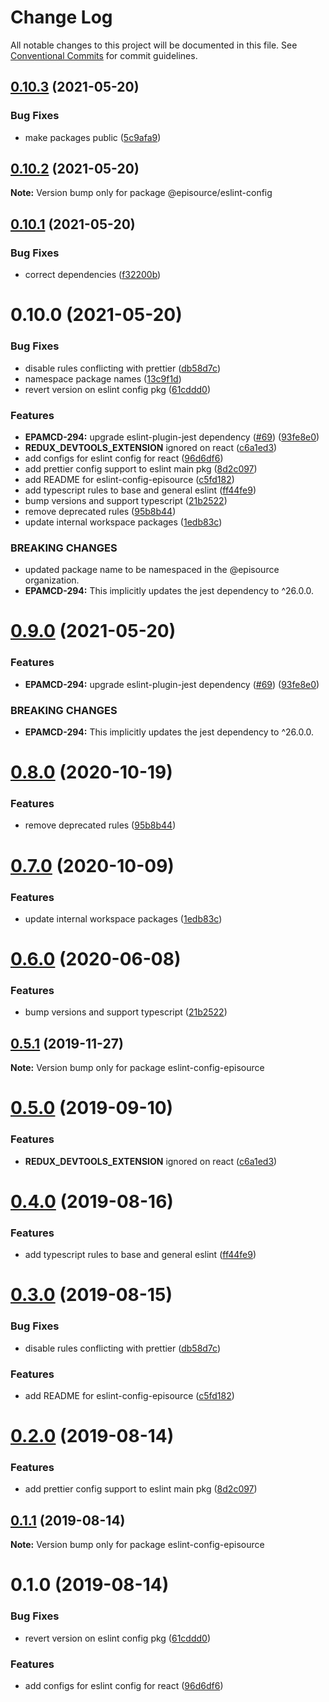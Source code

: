 # Change Log

All notable changes to this project will be documented in this file.
See [Conventional Commits](https://conventionalcommits.org) for commit guidelines.

## [0.10.3](https://github.com/EpisourceLLC/ts-js-styleguide/compare/@episource/eslint-config@0.10.2...@episource/eslint-config@0.10.3) (2021-05-20)


### Bug Fixes

* make packages public ([5c9afa9](https://github.com/EpisourceLLC/ts-js-styleguide/commit/5c9afa92ce5e3b86d86b95309ff7a2acfd007878))





## [0.10.2](https://github.com/EpisourceLLC/ts-js-styleguide/compare/@episource/eslint-config@0.10.1...@episource/eslint-config@0.10.2) (2021-05-20)

**Note:** Version bump only for package @episource/eslint-config





## [0.10.1](https://github.com/EpisourceLLC/ts-js-styleguide/compare/@episource/eslint-config@0.10.0...@episource/eslint-config@0.10.1) (2021-05-20)


### Bug Fixes

* correct dependencies ([f32200b](https://github.com/EpisourceLLC/ts-js-styleguide/commit/f32200b2f678054029b98c637901a7fe3ef67fa4))





# 0.10.0 (2021-05-20)


### Bug Fixes

* disable rules conflicting with prettier ([db58d7c](https://github.com/EpisourceLLC/ts-js-styleguide/commit/db58d7c7d34207cbe5be07e13a1d157be6730e82))
* namespace package names ([13c9f1d](https://github.com/EpisourceLLC/ts-js-styleguide/commit/13c9f1dc1cc97bf3039d76a5bd2f3d0baa77ebaa))
* revert version on eslint config pkg ([61cddd0](https://github.com/EpisourceLLC/ts-js-styleguide/commit/61cddd05bddfc531f24e4d6532548e0c453f4ab7))


### Features

* **EPAMCD-294:** upgrade eslint-plugin-jest dependency ([#69](https://github.com/EpisourceLLC/ts-js-styleguide/issues/69)) ([93fe8e0](https://github.com/EpisourceLLC/ts-js-styleguide/commit/93fe8e05fe2dfdd9af584652e6189157bf05cd1d))
* __REDUX_DEVTOOLS_EXTENSION__ ignored on react ([c6a1ed3](https://github.com/EpisourceLLC/ts-js-styleguide/commit/c6a1ed3130fb98f169e8671be3bb08fbd3edf4c9))
* add configs for eslint config for react ([96d6df6](https://github.com/EpisourceLLC/ts-js-styleguide/commit/96d6df6e2dbc261c60f3d44b5ccfae8b4ea4ab7f))
* add prettier config support to eslint main pkg ([8d2c097](https://github.com/EpisourceLLC/ts-js-styleguide/commit/8d2c0971ff61763f8931141830be9e94eb8865f4))
* add README for eslint-config-episource ([c5fd182](https://github.com/EpisourceLLC/ts-js-styleguide/commit/c5fd182f2358fa538771cd726a70f6d257b3130e))
* add typescript rules to base and general eslint ([ff44fe9](https://github.com/EpisourceLLC/ts-js-styleguide/commit/ff44fe9f76b9f5440ae35ac20c71be68525a5fcc))
* bump versions and support typescript ([21b2522](https://github.com/EpisourceLLC/ts-js-styleguide/commit/21b2522a103cbeb771dfd94a3db892d5e9880257))
* remove deprecated rules ([95b8b44](https://github.com/EpisourceLLC/ts-js-styleguide/commit/95b8b448159b7261d78a57a1382aeaa82d079460))
* update internal workspace packages ([1edb83c](https://github.com/EpisourceLLC/ts-js-styleguide/commit/1edb83c265c3ebde0e350bf73567ac51269813a1))


### BREAKING CHANGES

* updated package name to be namespaced in the @episource organization.
* **EPAMCD-294:** This implicitly updates the jest dependency to ^26.0.0.





# [0.9.0](https://github.com/EpisourceLLC/ts-js-styleguide/compare/eslint-config-episource@0.8.0...eslint-config-episource@0.9.0) (2021-05-20)


### Features

* **EPAMCD-294:** upgrade eslint-plugin-jest dependency ([#69](https://github.com/EpisourceLLC/ts-js-styleguide/issues/69)) ([93fe8e0](https://github.com/EpisourceLLC/ts-js-styleguide/commit/93fe8e05fe2dfdd9af584652e6189157bf05cd1d))


### BREAKING CHANGES

* **EPAMCD-294:** This implicitly updates the jest dependency to ^26.0.0.





# [0.8.0](https://github.com/EpisourceLLC/ts-js-styleguide/compare/eslint-config-episource@0.7.0...eslint-config-episource@0.8.0) (2020-10-19)


### Features

* remove deprecated rules ([95b8b44](https://github.com/EpisourceLLC/ts-js-styleguide/commit/95b8b448159b7261d78a57a1382aeaa82d079460))





# [0.7.0](https://github.com/EpisourceLLC/ts-js-styleguide/compare/eslint-config-episource@0.6.0...eslint-config-episource@0.7.0) (2020-10-09)


### Features

* update internal workspace packages ([1edb83c](https://github.com/EpisourceLLC/ts-js-styleguide/commit/1edb83c265c3ebde0e350bf73567ac51269813a1))





# [0.6.0](https://github.com/EpisourceLLC/ts-js-styleguide/compare/eslint-config-episource@0.5.1...eslint-config-episource@0.6.0) (2020-06-08)


### Features

* bump versions and support typescript ([21b2522](https://github.com/EpisourceLLC/ts-js-styleguide/commit/21b2522))





## [0.5.1](https://github.com/EpisourceLLC/ts-js-styleguide/compare/eslint-config-episource@0.5.0...eslint-config-episource@0.5.1) (2019-11-27)

**Note:** Version bump only for package eslint-config-episource





# [0.5.0](https://github.com/EpisourceLLC/ts-js-styleguide/compare/eslint-config-episource@0.4.0...eslint-config-episource@0.5.0) (2019-09-10)


### Features

* __REDUX_DEVTOOLS_EXTENSION__ ignored on react ([c6a1ed3](https://github.com/EpisourceLLC/ts-js-styleguide/commit/c6a1ed3))





# [0.4.0](https://github.com/EpisourceLLC/ts-js-styleguide/compare/eslint-config-episource@0.3.0...eslint-config-episource@0.4.0) (2019-08-16)


### Features

* add typescript rules to base and general eslint ([ff44fe9](https://github.com/EpisourceLLC/ts-js-styleguide/commit/ff44fe9))





# [0.3.0](https://github.com/EpisourceLLC/ts-js-styleguide/compare/eslint-config-episource@0.2.0...eslint-config-episource@0.3.0) (2019-08-15)


### Bug Fixes

* disable rules conflicting with prettier ([db58d7c](https://github.com/EpisourceLLC/ts-js-styleguide/commit/db58d7c))


### Features

* add README for eslint-config-episource ([c5fd182](https://github.com/EpisourceLLC/ts-js-styleguide/commit/c5fd182))





# [0.2.0](https://github.com/EpisourceLLC/ts-js-styleguide/compare/eslint-config-episource@0.1.1...eslint-config-episource@0.2.0) (2019-08-14)


### Features

* add prettier config support to eslint main pkg ([8d2c097](https://github.com/EpisourceLLC/ts-js-styleguide/commit/8d2c097))





## [0.1.1](https://github.com/EpisourceLLC/ts-js-styleguide/compare/eslint-config-episource@0.1.0...eslint-config-episource@0.1.1) (2019-08-14)

**Note:** Version bump only for package eslint-config-episource





# 0.1.0 (2019-08-14)


### Bug Fixes

* revert version on eslint config pkg ([61cddd0](https://github.com/EpisourceLLC/ts-js-styleguide/commit/61cddd0))


### Features

* add configs for eslint config for react ([96d6df6](https://github.com/EpisourceLLC/ts-js-styleguide/commit/96d6df6))
